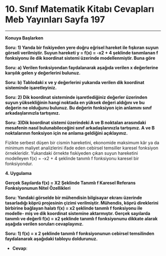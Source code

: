 # 10. Sınıf Matematik Kitabı Cevapları Meb Yayınları Sayfa 197

---

**Konuya Başlarken**

**Soru: 1) Yanda bir fıskiyeden yere doğru eğrisel hareket ile fışkıran suyun görseli verilmiştir. Suyun hareketi y = f(x) = -x2 + 4 şeklinde tanımlanan f fonksiyonu ile dik koordinat sistemi üzerinde modellenmiştir. Buna göre**

**Soru: a) Verilen fonksiyondan faydalanarak aşağıda verilen x değerlerine karşılık gelen y değerlerini bulunuz.**

**Soru: b) Tablodaki x ve y değerlerini yukarıda verilen dik koordinat sisteminde işaretleyiniz.**

**Soru: 2) Dik koordinat sisteminde işaretlediğiniz değerler üzerinden suyun yüksekliğinin hangi noktada en yüksek değeri aldığını ve bu değerin ne olduğunu bulunuz. Bu değerin fonksiyon için anlamını sınıf arkadaşlarınızla tartışınız.**

**Soru: 3)Dik koordinat sistemi üzerindeki A ve B noktalan arasındaki mesafenin nasıl bulunabileceğini sınıf arkadaşlarınızla tartışınız. A ve B noktalarının fonksiyon için ne anlama geldiğini açıklayınız.**

Fizikte serbest düşen bir cismin hareketini, ekonomide maksimum kâr ya da minimum maliyet analizlerini ifade eden cebirsel temsiller karesel fonksiyon örnekleridir. Yukarıdaki örnekte fıskiyeden çıkan suyun hareketini modelleyen f(x) = -x2 + 4 şeklinde tanımlı f fonksiyonu karesel bir fonksiyondur.

**4. Uygulama**

**Gerçek Sayılarda f(x) = X2 Şeklinde Tanımlı f Karesel Referans Fonksiyonunun Nitel Özellikleri**

**Soru: Yandaki görselde bir mühendisin bilgisayar ekranı üzerinde tasarladığı köprü projesinin çizimi verilmiştir. Mühendis, köprü direklerini birbirine bağlayan halatı f(x) = x2 şeklinde tanımlı f fonksiyonu ile modelle- miş ve dik koordinat sistemine aktarmıştır. Gerçek sayılarda tanımlı ve değerli f(x) = x2 şeklinde tanımlı f fonksiyonunu dikkate alarak aşağıda verilen soruları cevaplayınız.**

**Soru: 1) f(x) = x 2 şeklinde tanımlı f fonksiyonunun cebirsel temsilinden faydalanarak aşağıdaki tabloyu doldurunuz.**

-   **Cevap**: